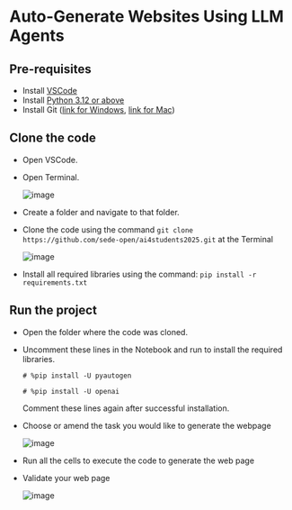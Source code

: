 # Auto-Generate Websites Using LLM Agents

## Pre-requisites

* Install [VSCode](https://code.visualstudio.com/download)
* Install [Python 3.12 or above](https://www.python.org/downloads/)
* Install Git ([link for Windows](https://git-scm.com/downloads/win), [link for Mac](https://git-scm.com/downloads/mac))

## Clone the code

* Open VSCode.
* Open Terminal.

  ![image](https://github.com/user-attachments/assets/3214b3e0-0ab9-4580-89f4-afe252409581)

* Create a folder and navigate to that folder.
* Clone the code using the command `git clone https://github.com/sede-open/ai4students2025.git` at the Terminal

  ![image](https://github.com/user-attachments/assets/6aac293d-9d86-4c01-ba17-93817832518b)

* Install all required libraries using the command: `pip install -r requirements.txt`

## Run the project

* Open the folder where the code was cloned.
* Uncomment these lines in the Notebook and run to install the required libraries.

    `# %pip install -U pyautogen`

    `# %pip install -U openai`

  Comment these lines again after successful installation.

* Choose or amend the task you would like to generate the webpage

  ![image](https://github.com/user-attachments/assets/96e71f52-efa2-43d9-b152-cc32fdf0d275)

* Run all the cells to execute the code to generate the web page
* Validate your web page

  ![image](https://github.com/user-attachments/assets/d540dc4f-2f18-474d-b820-e03983e65c19)

